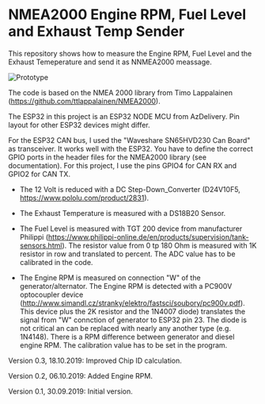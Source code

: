 # NMEA2000 Engine RPM, Fuel Level and Exhaust Temp Sender
This repository shows how to measure the Engine RPM, Fuel Level and the Exhaust Temeperature and send it as NNMEA2000 meassage.

![Prototype](https://github.com/AK-Homberger/NMEA2000-Fuel-and-Exhaust-Temperature-Sender/blob/master/NMEA2000%20Interface3.png)

The code is based on the NMEA 2000 library from Timo Lappalainen (https://github.com/ttlappalainen/NMEA2000).

The ESP32 in this project is an ESP32 NODE MCU from AzDelivery. Pin layout for other ESP32 devices might differ.

For the ESP32 CAN bus, I used the "Waveshare SN65HVD230 Can Board" as transceiver. It works well with the ESP32.
You have to define the correct GPIO ports in the header files for the NMEA2000 library (see documentation). For this project, I use the pins GPIO4 for CAN RX and GPIO2 for CAN TX. 

- The 12 Volt is reduced with a DC Step-Down_Converter (D24V10F5, https://www.pololu.com/product/2831).


- The Exhaust Temperature is measured with a DS18B20 Sensor.


- The Fuel Level is measured with TGT 200 device from manufacturer Philippi (https://www.philippi-online.de/en/products/supervision/tank-sensors.html). The resistor value from 0 tp 180 Ohm is measured with 1K resistor in row and translated to percent. The ADC value has to be calibrated in the code.


- The Engine RPM is measured on connection "W" of the generator/alternator. The Engine RPM is detected with a PC900V optocoupler device (http://www.simandl.cz/stranky/elektro/fastsci/soubory/pc900v.pdf).
This device plus the 2K resistor and the 1N4007 diode) translates the signal from "W" connction of generator to ESP32 pin 23. The diode is not critical an can be replaced with nearly any another type (e.g. 1N4148).
There is a RPM difference between generator and diesel engine RPM. The calibration value has to be set in the program.

Version 0.3, 18.10.2019: Improved Chip ID calculation.

Version 0.2, 06.10.2019: Added Engine RPM.

Version 0.1, 30.09.2019: Initial version.
